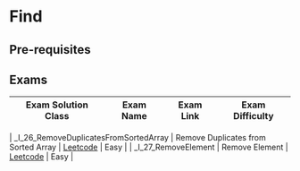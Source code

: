 # Find

## Pre-requisites



## Exams

<!-- create markdown table with following columns -->

<!-- 1. Exam Solution Class
1. Exam Name
2. Exam Link
3. Exam Difficulty -->

<!-- Note to add prefix _I_ or _II_ or _III_ for exam solution class name III means hard, II means medium, I means easy-->

| Exam Solution Class| Exam Name | Exam Link | Exam Difficulty |
| --- | --- | --- | --- |
<!-- 26 -->
| _I_26_RemoveDuplicatesFromSortedArray | Remove Duplicates from Sorted Array | [Leetcode](https://leetcode.com/problems/remove-duplicates-from-sorted-array/) | Easy |
| _I_27_RemoveElement | Remove Element | [Leetcode](https://leetcode.com/problems/remove-element/) | Easy |
